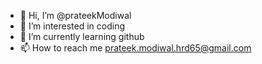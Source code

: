 - 👋 Hi, I’m @prateekModiwal
- 👀 I’m interested in coding
- 🌱 I’m currently learning github
- 📫 How to reach me prateek.modiwal.hrd65@gmail.com

<!---
prateekModiwal/prateekModiwal is a ✨ special ✨ repository because its `README.md` (this file) appears on your GitHub profile.
You can click the Preview link to take a look at your changes.
--->
